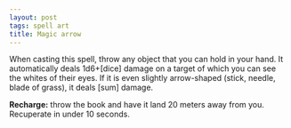 ```yaml
---
layout: post
tags: spell art
title: Magic arrow
---
```

When casting this spell, throw any object that you can hold in your hand. It automatically deals 1d6+[dice] damage on a target of which you can see the whites of their eyes. If it is even slightly arrow-shaped (stick, needle, blade of grass), it deals [sum] damage.

<b>Recharge:</b> throw the book and have it land 20 meters away from you. Recuperate in under 10 seconds.
